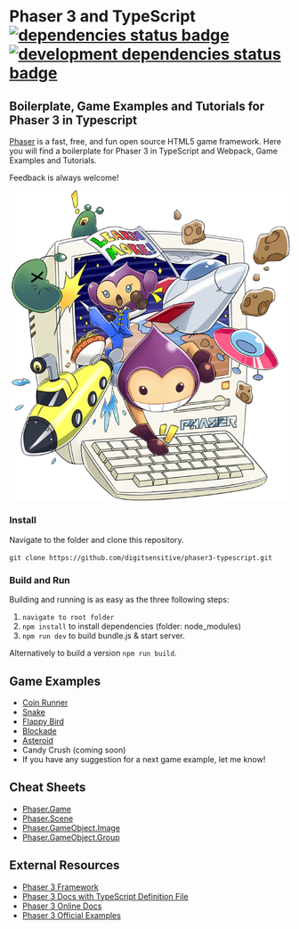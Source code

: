 # Phaser 3 and TypeScript [![dependencies status badge](https://david-dm.org/digitsensitive/phaser3-typescript/status.svg?style=flat-square)](https://david-dm.org/digitsensitive/phaser3-typescript) [![development dependencies status badge](https://david-dm.org/digitsensitive/phaser3-typescript/dev-status.svg?style=flat-square)](https://david-dm.org/digitsensitive/phaser3-typescript/?type=dev)

## Boilerplate, Game Examples and Tutorials for Phaser 3 in Typescript

[Phaser](https://github.com/photonstorm/phaser) is a fast, free, and fun open source HTML5 game framework.
Here you will find a boilerplate for Phaser 3 in TypeScript and Webpack, Game Examples and Tutorials.

Feedback is always welcome!

![Phaser](/assets/github/phaser3-typescript.png)

### Install

Navigate to the folder and clone this repository.

`git clone https://github.com/digitsensitive/phaser3-typescript.git`

### Build and Run

Building and running is as easy as the three following steps:

1. `navigate to root folder`
2. `npm install` to install dependencies (folder: node_modules)
3. `npm run dev` to build bundle.js & start server.

Alternatively to build a version `npm run build`.

## Game Examples

- [Coin Runner](https://github.com/digitsensitive/phaser3-typescript/blob/master/src/games/coinRunner/coinRunner.md)
- [Snake](https://github.com/digitsensitive/phaser3-typescript/blob/master/src/games/snake/snake.md)
- [Flappy Bird](https://github.com/digitsensitive/phaser3-typescript/blob/master/src/games/flappyBird/flappyBird.md)
- [Blockade](https://github.com/digitsensitive/phaser3-typescript/blob/master/src/games/blockade/blockade.md)
- [Asteroid](https://github.com/digitsensitive/phaser3-typescript/blob/master/src/games/asteroid/asteroid.md)
- Candy Crush (coming soon)
- If you have any suggestion for a next game example, let me know!

## Cheat Sheets

- [Phaser.Game](https://github.com/digitsensitive/phaser3-typescript/blob/master/cheatsheets/game-config.md)
- [Phaser.Scene](https://github.com/digitsensitive/phaser3-typescript/blob/master/cheatsheets/scene-config.md)
- [Phaser.GameObject.Image](https://github.com/digitsensitive/phaser3-typescript/blob/master/cheatsheets/gameobjects/image.md)
- [Phaser.GameObject.Group](https://github.com/digitsensitive/phaser3-typescript/blob/master/cheatsheets/gameobjects/group.md)

## External Resources

- [Phaser 3 Framework](https://github.com/photonstorm/phaser)
- [Phaser 3 Docs with TypeScript Definition File](https://github.com/photonstorm/phaser3-docs)
- [Phaser 3 Online Docs](https://photonstorm.github.io/phaser3-docs/index.html)
- [Phaser 3 Official Examples](https://github.com/photonstorm/phaser3-examples)
